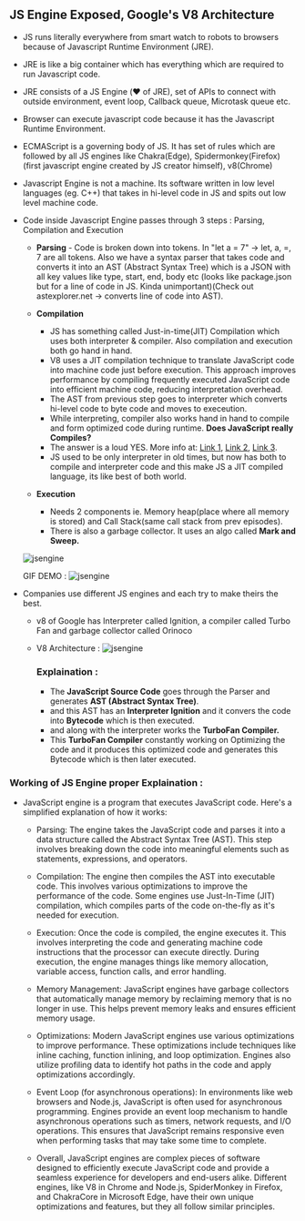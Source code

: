 ## JS Engine Exposed, Google's V8 Architecture

-   JS runs literally everywhere from smart watch to robots to browsers because of Javascript Runtime Environment (JRE).

-   JRE is like a big container which has everything which are required to run Javascript code.

-   JRE consists of a JS Engine (❤️ of JRE), set of APIs to connect with outside environment, event loop, Callback queue, Microtask queue etc.

-   Browser can execute javascript code because it has the Javascript Runtime Environment.

-   ECMAScript is a governing body of JS. It has set of rules which are followed by all JS engines like Chakra(Edge), Spidermonkey(Firefox)(first javascript engine created by JS creator himself), v8(Chrome)

-   Javascript Engine is not a machine. Its software written in low level languages (eg. C++) that takes in hi-level code in JS and spits out low level machine code.

-   Code inside Javascript Engine passes through 3 steps : Parsing, Compilation and Execution

    -   **Parsing** - Code is broken down into tokens. In "let a = 7" -> let, a, =, 7 are all tokens. Also we have a syntax parser that takes code and converts it into an AST (Abstract Syntax Tree) which is a JSON with all key values like type, start, end, body etc (looks like package.json but for a line of code in JS. Kinda unimportant)(Check out astexplorer.net -> converts line of code into AST).

    -   **Compilation**

        -   JS has something called Just-in-time(JIT) Compilation which uses both interpreter & compiler. Also compilation and execution both go hand in hand.
        -   V8 uses a JIT compilation technique to translate JavaScript code into machine code just before execution. This approach improves performance by compiling frequently executed JavaScript code into efficient machine code, reducing interpretation overhead.
        -   The AST from previous step goes to interpreter which converts hi-level code to byte code and moves to execeution.
        -   While interpreting, compiler also works hand in hand to compile and form optimized code during runtime. **Does JavaScript really Compiles?**
        -   The answer is a loud YES. More info at: [Link 1](https://github.com/getify/You-Dont-Know-JS/blob/2nd-ed/get-started/ch1.md#whats-in-an-interpretation), [Link 2](https://web.stanford.edu/class/cs98si/slides/overview.html), [Link 3](https://blog.greenroots.info/javascript-interpreted-or-compiled-the-debate-is-over).
        -   JS used to be only interpreter in old times, but now has both to compile and interpreter code and this make JS a JIT compiled language, its like best of both world.

    -   **Execution**
        -   Needs 2 components ie. Memory heap(place where all memory is stored) and Call Stack(same call stack from prev episodes).
        -   There is also a garbage collector. It uses an algo called **Mark and Sweep.**

    ![jsengine](https://github.com/alok722/namaste-javascript-notes/blob/master/assets/jsengine.jpg)
    <br/>

    GIF DEMO :
    ![jsengine](https://github.com/alok722/namaste-javascript-notes/blob/master/assets/jsenginegif.gif)

-   Companies use different JS engines and each try to make theirs the best.

    -   v8 of Google has Interpreter called Ignition, a compiler called Turbo Fan and garbage collector called Orinoco

    -   V8 Architecture :
        ![jsengine](https://github.com/alok722/namaste-javascript-notes/blob/master/assets/jsengine.png)
        <br/>

        ### Explaination :

        -   The **JavaScript Source Code** goes through the Parser and generates **AST (Abstract Syntax Tree)**.
        -   and this AST has an **Interpreter Ignition** and it convers the code into **Bytecode** which is then executed.
        -   and along with the interpreter works the **TurboFan Compiler.**
        -   This **TurboFan Compiler** constantly working on Optimizing the code and it produces this optimized code and generates this Bytecode which is then later executed.

### Working of JS Engine proper Explaination :

-   JavaScript engine is a program that executes JavaScript code. Here's a simplified explanation of how it works:

    -   Parsing: The engine takes the JavaScript code and parses it into a data structure called the Abstract Syntax Tree (AST). This step involves breaking down the code into meaningful elements such as statements, expressions, and operators.

    -   Compilation: The engine then compiles the AST into executable code. This involves various optimizations to improve the performance of the code. Some engines use Just-In-Time (JIT) compilation, which compiles parts of the code on-the-fly as it's needed for execution.

    -   Execution: Once the code is compiled, the engine executes it. This involves interpreting the code and generating machine code instructions that the processor can execute directly. During execution, the engine manages things like memory allocation, variable access, function calls, and error handling.

    -   Memory Management: JavaScript engines have garbage collectors that automatically manage memory by reclaiming memory that is no longer in use. This helps prevent memory leaks and ensures efficient memory usage.

    -   Optimizations: Modern JavaScript engines use various optimizations to improve performance. These optimizations include techniques like inline caching, function inlining, and loop optimization. Engines also utilize profiling data to identify hot paths in the code and apply optimizations accordingly.

    -   Event Loop (for asynchronous operations): In environments like web browsers and Node.js, JavaScript is often used for asynchronous programming. Engines provide an event loop mechanism to handle asynchronous operations such as timers, network requests, and I/O operations. This ensures that JavaScript remains responsive even when performing tasks that may take some time to complete.

    -   Overall, JavaScript engines are complex pieces of software designed to efficiently execute JavaScript code and provide a seamless experience for developers and end-users alike. Different engines, like V8 in Chrome and Node.js, SpiderMonkey in Firefox, and ChakraCore in Microsoft Edge, have their own unique optimizations and features, but they all follow similar principles.
